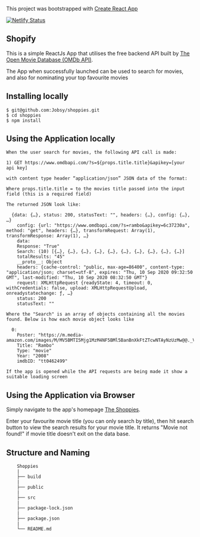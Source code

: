 This project was bootstrapped with [Create React App](https://github.com/facebook/create-react-app)

[![Netlify Status](https://api.netlify.com/api/v1/badges/2fc21282-c48d-4fe5-8877-2acdc7a49d4b/deploy-status)](https://app.netlify.com/sites/suspicious-murdock-524721/deploys)

## Shopify

This is a simple ReactJs App that utilises the free backend API built by [The Open Movie Database (OMDb API)](http://www.omdbapi.com/).

The App when successfully launched can be used to search for movies, and also for nominating your top favourite movies

## Installing locally

    $ git@github.com:Jobsy/shoppies.git
    $ cd shoppies
    $ npm install

## Using the Application locally

    When the user search for movies, the following API call is made:

    1) GET https://www.omdbapi.com/?s=${props.title.title}&apikey=[your api key]

    with content type header “application/json” JSON data of the format:

    Where props.title.title = to the movies title passed into the input field (this is a required field)

    The returned JSON look like:

      {data: {…}, status: 200, statusText: "", headers: {…}, config: {…}, …}
        config: {url: "https://www.omdbapi.com/?s=rambo&apikey=6c37230a", method: "get", headers: {…}, transformRequest: Array(1), transformResponse: Array(1), …}
        data:
        Response: "True"
        Search: (10) [{…}, {…}, {…}, {…}, {…}, {…}, {…}, {…}, {…}, {…}]
        totalResults: "45"
        __proto__: Object
        headers: {cache-control: "public, max-age=86400", content-type: "application/json; charset=utf-8", expires: "Thu, 10 Sep 2020 09:32:50 GMT", last-modified: "Thu, 10 Sep 2020 08:32:50 GMT"}
        request: XMLHttpRequest {readyState: 4, timeout: 0, withCredentials: false, upload: XMLHttpRequestUpload, onreadystatechange: ƒ, …}
        status: 200
        statusText: ""

    Where the "Search" is an array of objects containing all the movies found. Below is how each movie object looks like

      0:
        Poster: "https://m.media-amazon.com/images/M/MV5BMTI5Mjg1MzM4NF5BMl5BanBnXkFtZTcwNTAyNzUzMw@@._V1_SX300.jpg"
        Title: "Rambo"
        Type: "movie"
        Year: "2008"
        imdbID: "tt0462499"

    If the app is opened while the API requests are being made it show a suitable loading screen

## Using the Application via Browser

Simply navigate to the app's homepage [The Shoppies](https://suspicious-murdock-524721.netlify.app/).

Enter your favourite movie title (you can only search by title), then hit search button to view the search results for your movie title. It returns "Movie not found!" if movie title doesn't exit on the data base.

## Structure and Naming

```
    Shoppies
    |
    ├── build
    |
    ├── public
    |
    ├── src
    |
    ├── package-lock.json
    |
    ├── package.json
    |
    └── README.md

```
